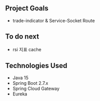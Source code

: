 ## Project Goals
* trade-indicator & Service-Socket Route

## To do next
* rsi 지표 cache 

 ## Technologies Used
* Java 15
* Spring Boot 2.7.x
* Spring Cloud Gateway
* Eureka
